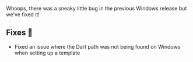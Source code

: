 <!-- markdownlint-disable MD041 -->

Whoops, there was a sneaky little bug in the previous Windows release but we've fixed it!

## Fixes 🐞

- Fixed an issue where the Dart path was not being found on Windows when setting up a template
